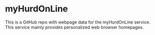 # myHurdOnLine

This is a GitHub repo with webpage data for the myHurdOnLine service. 
This service mainly provides personalized web browser homepages.
